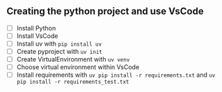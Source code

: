 ## Creating the python project and use VsCode

- [ ] Install Python
- [ ] Install VsCode
- [ ] Install uv with `pip install uv`
- [ ] Create pyproject with `uv init`
- [ ] Create VirtualEnvironment with `uv venv`
- [ ] Choose virtual environment within VsCode
- [ ] Install requirements with `uv pip install -r requirements.txt` and `uv pip install -r requirements_test.txt`
